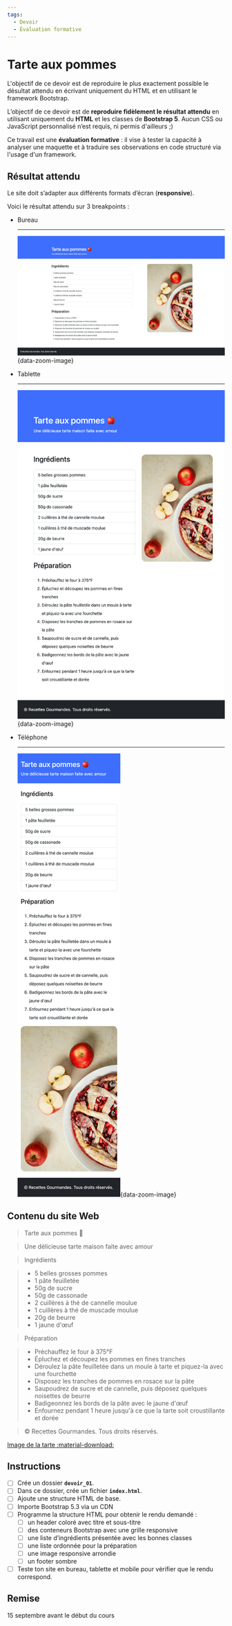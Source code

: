 ```yaml
---
tags:
  - Devoir
  - Évaluation formative
---
```


# Tarte aux pommes

L'objectif de ce devoir est de reproduire le plus exactement possible le désultat attendu en écrivant uniquement du HTML et en utilisant le framework Bootstrap.

L’objectif de ce devoir est de **reproduire fidèlement le résultat attendu** en utilisant uniquement du **HTML** et les classes de **Bootstrap 5**. Aucun CSS ou JavaScript personnalisé n’est requis, ni permis d'ailleurs ;)  

Ce travail est une **évaluation formative** : il vise à tester la capacité à analyser une maquette et à traduire ses observations en code structuré via l'usage d'un framework.

## Résultat attendu

Le site doit s’adapter aux différents formats d’écran (**responsive**).

Voici le résultat attendu sur 3 breakpoints :

<div class="grid cards" markdown>

- Bureau

    ---

    ![](./desktop.png){data-zoom-image}

- Tablette

    ---

    ![](./tablette.png){data-zoom-image}

- Téléphone

    ---

    ![](./telephone.png){data-zoom-image}

</div>

## Contenu du site Web

> Tarte aux pommes 🍎

> Une délicieuse tarte maison faite avec amour

> Ingrédients

> - 5 belles grosses pommes
> - 1 pâte feuilletée
> - 50g de sucre
> - 50g de cassonade
> - 2 cuillères à thé de cannelle moulue
> - 1 cuillères à thé de muscade moulue
> - 20g de beurre
> - 1 jaune d'œuf

> Préparation

> - Préchauffez le four à 375°F
> - Épluchez et découpez les pommes en fines tranches
> - Déroulez la pâte feuilletée dans un moule à tarte et piquez-la avec une fourchette
> - Disposez les tranches de pommes en rosace sur la pâte
> - Saupoudrez de sucre et de cannelle, puis déposez quelques noisettes de beurre
> - Badigeonnez les bords de la pâte avec le jaune d'œuf
> - Enfournez pendant 1 heure jusqu'à ce que la tarte soit croustillante et dorée

> © Recettes Gourmandes. Tous droits réservés.

[Image de la tarte :material-download:](./tarte-pommes.jpg)

## Instructions

- [ ] Crée un dossier **`devoir_01`**.  
- [ ] Dans ce dossier, crée un fichier **`index.html`**.  
- [ ] Ajoute une structure HTML de base.  
- [ ] Importe Bootstrap 5.3 via un CDN
- [ ] Programme la structure HTML pour obtenir le rendu demandé :
  - [ ] un header coloré avec titre et sous-titre
  - [ ] des conteneurs Bootstrap avec une grille responsive
  - [ ] une liste d’ingrédients présentée avec les bonnes classes
  - [ ] une liste ordonnée pour la préparation
  - [ ] une image responsive arrondie
  - [ ] un footer sombre
- [ ] Teste ton site en bureau, tablette et mobile pour vérifier que le rendu correspond.

## Remise

15 septembre avant le début du cours
